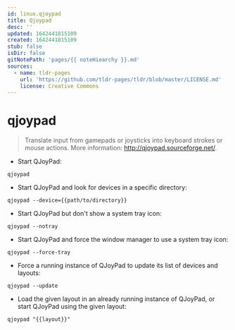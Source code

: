 ```yaml
---
id: linux.qjoypad
title: Qjoypad
desc: ''
updated: 1642441815109
created: 1642441815109
stub: false
isDir: false
gitNotePath: 'pages/{{ noteHiearchy }}.md'
sources:
  - name: tldr-pages
    url: 'https://github.com/tldr-pages/tldr/blob/master/LICENSE.md'
    license: Creative Commons
---
```

# qjoypad

> Translate input from gamepads or joysticks into keyboard strokes or mouse actions.
> More information: <http://qjoypad.sourceforge.net/>.

- Start QJoyPad:

`qjoypad`

- Start QJoyPad and look for devices in a specific directory:

`qjoypad --device={{path/to/directory}}`

- Start QJoyPad but don't show a system tray icon:

`qjoypad --notray`

- Start QJoyPad and force the window manager to use a system tray icon:

`qjoypad --force-tray`

- Force a running instance of QJoyPad to update its list of devices and layouts:

`qjoypad --update`

- Load the given layout in an already running instance of QJoyPad, or start QJoyPad using the given layout:

`qjoypad "{{layout}}"`

